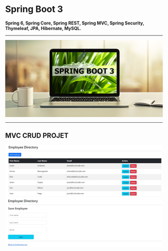 Spring Boot 3
==

**Spring 6, Spring Core, Spring REST, Spring MVC, Spring Security, Thymeleaf, JPA, Hibernate, MySQL.**

<hr/>

![Spring Boot 3](images/spring-boot-3-spring-6-and-hibernate-thumbnail-small.png)


<hr>

## MVC CRUD PROJET

![mvc-crud-projet](images/projet-mvc-crud1.jpeg)
![mvc-crud-projet](images/projet-mvc-crud2.jpeg)